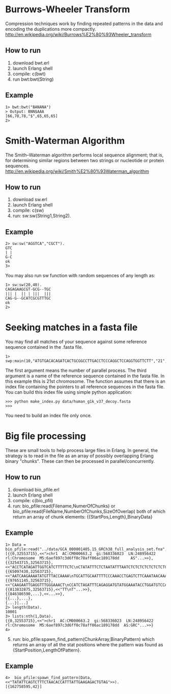# Burrows-Wheeler Transform

Compression techniques work by finding repeated patterns in the data and encoding the duplications more compactly.
http://en.wikipedia.org/wiki/Burrows%E2%80%93Wheeler_transform

## How to run

1. download bwt.erl
2. launch Erlang shell
3. compile:  c(bwt)
4. run bwt:bwt(String)

## Example
	1> bwt:bwt("BANANA") 
	> Output: BNN$AAA
	[66,78,78,"$",65,65,65]
	2> 


# Smith-Waterman Algorithm 

The Smith–Waterman algorithm performs local sequence alignment; that is, for determining similar regions between two strings or nucleotide or protein sequences.
http://en.wikipedia.org/wiki/Smith%E2%80%93Waterman_algorithm

## How to run
1. download sw.erl
2. launch Erlang shell
3. compile: c(sw)
4. run: sw:sw(String1,String2).

## Example
	2> sw:sw("AGGTCA","CGCT").
	GTC
	| |
	G-C
	ok
	3> 

You may also run sw function with random sequences of any length as:

	1> sw:sw(20,40).
	CAGAGAAGCGT-GCG--TGC
	||| |  || | |||  |||
	CAG-G--GCATCGCGTTTGC
	ok
	2> 


# Seeking matches in a fasta file

You may find all matches of your sequence against some reference sequence contained in the .fasta file.
 	
 	1> swp:main(10,"ATGTGACACAGATCACTGCGGCCTTGACCTCCCAGGCTCCAGGTGGTTCTT","21","data/human_g1k_v37_decoy.fasta").

 The first argument means the number of parallel process. The third argument is a name of the reference sequence contained in the fasta file. In this example this is 21st chromosome.
 The function assumes that there is an index file containing the pointers to all reference sequences in the fasta file. You can build this index file using simple python application:

 	>>> python make_index.py data/human_g1k_v37_decoy.fasta
 	>>>

 You need to build an index file only once.
 
	
	
# Big file processing 

These are small tools to help process large files in Erlang.  In general, the strategy is to read in the file as an array of possibly overlapping Erlang binary "chunks".  These can then be processed in parallel/concurrently.

## How to run
1. download bio_pfile.erl
2. launch Erlang shell
3. compile: c(bio_pfil)
4. run: bio_pfile:read(Filename,NumerOfChunks) or bio_pfile:read(FileName,NumberOfChunks,SizeOfOverlap)
        both of which return an array of chunk elements: {{StartPos,Length},BinaryData}

## Example

    1> Data = bio_pfile:read("../data/GCA_000001405.15_GRCh38_full_analysis_set.fna",10000).
    [{{0,32553715},<<">chr1  AC:CM000663.2  gi:568336023  LN:248956422  rl:Chromosome  M5:6aef897c3d6ff0c78aff06ac189178dd     AS"...>>},
    {{32543715,32563715},<<"ACCTCATAGATTGGTCATCTTTTTCTC\nCTATATTTCTCTAATATTTAATCTCTCTCTCTCTCTCTCTTTGTATGTGCATTGCCTTTGGAGAGATTTC\nC"...>>},
    {{65097430,32563715},<<"AATCAAGAAAATATGTTTACCAAAA\nTGCATTGCAATTTTCCCAAACCTGAGTCTTCAAATAACAAACATGAACTTATAGGTACTGTGAACTAGAA"...>>},
    {{97651145,32563715},<<"CAAGAATTGAGGTTTGGGAAACT\nCCATCTAGATTTCAGAGGATGTATGGAAATACCTGGATGTCCAGGCAGTAGTTTGCTGCAAGGGTGTG"...>>},
    {{813832875,32563715},<<"TT\nT"...>>},
    {{846386590,...},<<...>>},
    {{...},...},
    {...}|...]
    2> length(Data).                                                                        
    10001
    3> lists:nth(1,Data).                                                                   
    {{0,32553715},<<">chr1  AC:CM000663.2  gi:568336023  LN:248956422  rl:Chromosome  M5:6aef897c3d6ff0c78aff06ac189178dd  AS:GRC"...>>}
    4>  


5. run: bio_pfile:spawn_find_pattern(ChunkArray,BinaryPattern) which returns an array of all the stat positions where the pattern was found as {StartPosition,LengthOfPattern}.

## Example

    4>  bio_pfile:spawn_find_pattern(Data,<<"TATATTCAGTCTTTCTAACACCATTTATTGAAGAGACTGTAG">>).
    [{162758595,42}]
